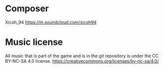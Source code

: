 # Composer

Xicoh_94
https://m.soundcloud.com/xicoh94


# Music license
All music that is part of the game and is in the git repository is under the CC BY-NC-SA 4.0 license.
https://creativecommons.org/licenses/by-nc-sa/4.0/
